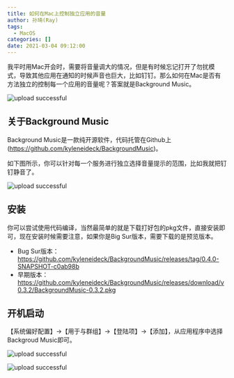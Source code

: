 ```yaml
---
title: 如何在Mac上控制独立应用的音量
author: 孙琦(Ray)
tags:
  - MacOS
categories: []
date: 2021-03-04 09:12:00
---
```

我平时用Mac开会时，需要将音量调大的情况，但是有时候忘记打开了勿扰模式，导致其他应用在通知的时候声音也巨大，比如钉钉。那么如何在Mac是否有方法独立的控制每一个应用的音量呢？答案就是Background Music。

![upload successful](/images/pasted-202.png)

<!-- more -->

## 关于Background Music

Background Music是一款纯开源软件，代码托管在Github上(https://github.com/kyleneideck/BackgroundMusic)。

如下图所示，你可以针对每一个服务进行独立选择音量提示的范围，比如我就把钉钉静音了。

![upload successful](/images/pasted-203.png)

## 安装

你可以尝试使用代码编译，当然最简单的就是下载打好包的pkg文件，直接安装即可，现在安装时候需要注意，如果你是Big Sur版本，需要下载的是预览版本。

* Bug Sur版本：https://github.com/kyleneideck/BackgroundMusic/releases/tag/0.4.0-SNAPSHOT-c0ab98b
* 早期版本：https://github.com/kyleneideck/BackgroundMusic/releases/download/v0.3.2/BackgroundMusic-0.3.2.pkg

## 开机启动

【系统偏好配置】->【用于与群组】->【登陆项】->【添加】，从应用程序中选择Backgroud Music即可。

![upload successful](/images/pasted-204.png)

![upload successful](/images/pasted-205.png)

